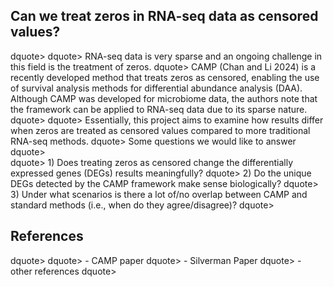 ## Can we treat zeros in RNA-seq data as censored values?
dquote> 
dquote> RNA-seq data is very sparse and an ongoing challenge in this field is the treatment of zeros.
dquote> CAMP (Chan and Li 2024) is a recently developed method that treats zeros as censored, enabling the use of survival analysis methods for differential abundance analysis (DAA). Although CAMP was developed for microbiome data, the authors note that the framework can be applied to RNA-seq data due to its sparse nature.
dquote> 
dquote> Essentially, this project aims to examine how results differ when zeros are treated as censored values compared to more traditional RNA-seq methods.
dquote> Some questions we would like to answer
dquote>   
dquote>         1) Does treating zeros as censored change the differentially expressed genes (DEGs) results meaningfully?
dquote>         2) Do the unique DEGs detected by the CAMP framework make sense biologically?
dquote>         3) Under what scenarios is there a lot of/no overlap between CAMP and standard methods (i.e., when do they agree/disagree)?
dquote> 
## References                                           
dquote> 
dquote> - CAMP paper
dquote> - Silverman Paper
dquote> - other references
dquote> 
